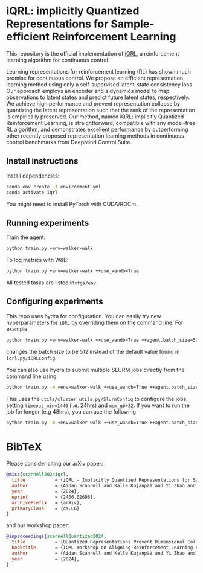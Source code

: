 # iQRL: implicitly Quantized Representations for Sample-efficient Reinforcement Learning
This repository is the official implementation of [iQRL](https://www.aidanscannell.com/iqrl), a reinforcement learning algorithm for continuous control.

Learning representations for reinforcement learning (RL) has shown much promise for continuous control. We propose an efficient representation learning method using only a self-supervised latent-state consistency loss. Our approach employs an encoder and a dynamics model to map observations to latent states and predict future latent states, respectively. We achieve high performance and prevent representation collapse by quantizing the latent representation such that the rank of the representation is empirically preserved. Our method, named iQRL: implicitly Quantized Reinforcement Learning, is straightforward, compatible with any model-free RL algorithm, and demonstrates excellent performance by outperforming other recently proposed representation learning methods in continuous control benchmarks from DeepMind Control Suite.

## Install instructions
Install dependencies:
```sh
conda env create -f environment.yml
conda activate iqrl
```
You might need to install PyTorch with CUDA/ROCm.

## Running experiments
Train the agent:
``` sh
python train.py +env=walker-walk
```
To log metrics with W&B:
``` sh
python train.py +env=walker-walk ++use_wandb=True
```
All tested tasks are listed in`cfgs/env`.

## Configuring experiments
This repo uses hydra for configuration.
You can easily try new hyperparameters for `iQRL` by overriding them on the command line. For example,
``` sh
python train.py +env=walker-walk ++use_wandb=True ++agent.batch_size=512
```
changes the batch size to be 512 instead of the default value found in `iqrl.py/iQRLConfig`.

You can also use hydra to submit multiple SLURM jobs directly from the command line using
``` sh
python train.py -m +env=walker-walk ++use_wandb=True ++agent.batch_size=256,512 ++agent.lr=1e-4,1e-4
```
This uses the `utils/cluster_utils.py/SlurmConfig` to configure the jobs, setting `timeout_min=1440` (i.e. 24hrs) and `mem_gb=32`.
If you want to run the job for longer (e.g 48hrs), you can use the following
``` sh
python train.py -m +env=walker-walk ++use_wandb=True ++agent.batch_size=256,512 ++agent.lr=1e-4,1e-4 ++hydra.launcher.timeout_min=2880
```

# BibTeX
Please consider citing our arXiv paper:
``` bibtex
@misc{scannell2024iqrl,
  title           = {iQRL - Implicitly Quantized Representations for Sample-efficient Reinforcement Learning},
  author          = {Aidan Scannell and Kalle Kujanpää and Yi Zhao and Mohammadreza Nakhaei and Arno Solin and Joni Pajarinen},
  year            = {2024},
  eprint          = {2406.02696},
  archivePrefix   = {arXiv},
  primaryClass    = {cs.LG}
}
```
and our workshop paper:
``` bibtex
@inproceedings{scannellQuantized2024,
  title           = {Quantized Representations Prevent Dimensional Collapse in Self-predictive {RL}},
  booktitle       = {ICML Workshop on Aligning Reinforcement Learning Experimentalists and Theorists ({ARLET})},
  author          = {Aidan Scannell and Kalle Kujanpää and Yi Zhao and Mohammadreza Nakhaei and Arno Solin and Joni Pajarinen},
  year            = {2024},
}
```
